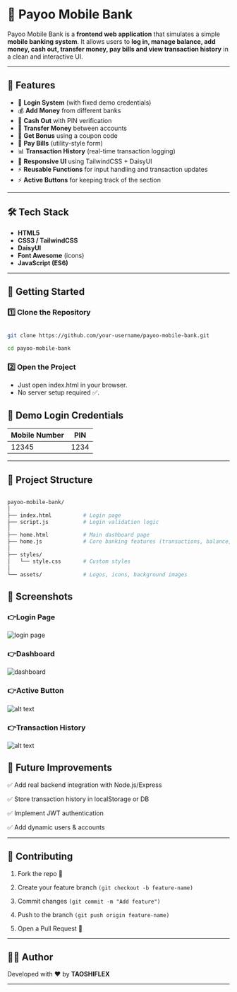 # 📱 Payoo Mobile Bank

Payoo Mobile Bank is a **frontend web application** that simulates a simple **mobile banking system**. It allows users to **log in, manage balance, add money, cash out, transfer money, pay bills and view transaction history** in a clean and interactive UI.

---

## 🌟 Features

- 🔑 **Login System** (with fixed demo credentials)  
- 💰 **Add Money** from different banks  
- 💸 **Cash Out** with PIN verification  
- 🔄 **Transfer Money** between accounts  
- 🎁 **Get Bonus** using a coupon code  
- 🧾 **Pay Bills** (utility-style form)  
- 📊 **Transaction History** (real-time transaction logging)  
- 🎨 **Responsive UI** using TailwindCSS + DaisyUI  
- ⚡ **Reusable Functions** for input handling and transaction updates  
- ⚡ **Active Buttons** for keeping track of the section  

---

## 🛠️ Tech Stack

- **HTML5**  
- **CSS3 / TailwindCSS**  
- **DaisyUI**  
- **Font Awesome** (icons)  
- **JavaScript (ES6)**  

---

## 🚀 Getting Started

### 1️⃣ Clone the Repository

```bash

git clone https://github.com/your-username/payoo-mobile-bank.git

cd payoo-mobile-bank

```

### 2️⃣ Open the Project

- Just open index.html in your browser.
- No server setup required ✅.

## 🔑 Demo Login Credentials
| Mobile Number | PIN  |
|---------------|------|
| 12345         | 1234 |
---

## 📂 Project Structure

```bash

payoo-mobile-bank/
│
├── index.html          # Login page
├── script.js           # Login validation logic
│
├── home.html           # Main dashboard page
├── home.js             # Core banking features (transactions, balance, etc.)
│
├── styles/
│   └── style.css       # Custom styles
│
└── assets/             # Logos, icons, background images
```

## 📸 Screenshots

### 👉Login Page
![login page](image.png)

### 👉Dashboard
![dashboard](image-1.png)

### 👉Active Button
![alt text](image-2.png)

### 👉Transaction History
![alt text](image-3.png)

## 📌 Future Improvements

✅ Add real backend integration with Node.js/Express

✅ Store transaction history in localStorage or DB

✅ Implement JWT authentication

✅ Add dynamic users & accounts

---

## 🤝 Contributing

1. Fork the repo 🍴

2. Create your feature branch `(git checkout -b feature-name)`

3. Commit changes `(git commit -m "Add feature")`

4. Push to the branch `(git push origin feature-name)`

5. Open a Pull Request 🎉

---

## 👨‍💻 Author

Developed with ❤️ by **TAOSHIFLEX**


---
